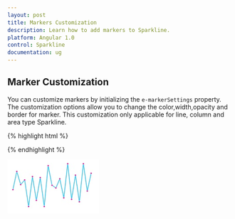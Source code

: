 ```yaml
---
layout: post
title: Markers Customization
description: Learn how to add markers to Sparkline.
platform: Angular 1.0
control: Sparkline
documentation: ug
---
```


## Marker Customization

You can customize markers by initializing the `e-markerSettings` property. The customization options allow you to change the color,width,opacity and border  for marker. This customization only applicable for line, column and area type Sparkline.

{% highlight html %}

<html xmlns="http://www.w3.org/1999/xhtml" lang="en" ng-app="SparklineApp">
    <head>
        <title>Essential Studio for AngularJS: CircularGauge</title>
        <!--CSS and Script file References -->
    </head>
  <body ng-controller="SparkCtrl">
    <div id="container" >
    <ej-sparkline e-markersettings-visible="true" e-markersettings-fill="#ff14ae" e-markersettings-width="4" 
    e-markersettings-boder-width="1"></ej-sparkline>
    </div>
    <script>
    angular.module('SparkApp', ['ejangular'])
    .controller('SparkCtrl', function ($scope) {
                });
    </script>
    </body>
</html>


{% endhighlight %}

![](Marker-Customization_images/Marker-Customization_img1.png)
